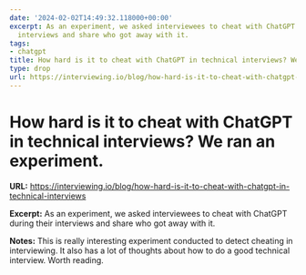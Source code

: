 ```yaml
---
date: '2024-02-02T14:49:32.118000+00:00'
excerpt: As an experiment, we asked interviewees to cheat with ChatGPT during their
  interviews and share who got away with it.
tags:
- chatgpt
title: How hard is it to cheat with ChatGPT in technical interviews? We ran an experiment.
type: drop
url: https://interviewing.io/blog/how-hard-is-it-to-cheat-with-chatgpt-in-technical-interviews
---
```


# How hard is it to cheat with ChatGPT in technical interviews? We ran an experiment.

**URL:** https://interviewing.io/blog/how-hard-is-it-to-cheat-with-chatgpt-in-technical-interviews

**Excerpt:** As an experiment, we asked interviewees to cheat with ChatGPT during their interviews and share who got away with it.

**Notes:**
This is really interesting experiment conducted to detect cheating in interviewing. It also has a lot of thoughts about how to do a good technical interview. Worth reading.
